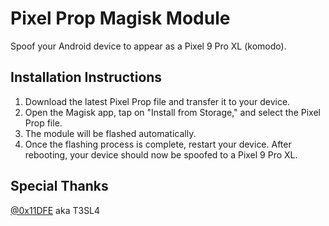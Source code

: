# Pixel Prop Magisk Module  
Spoof your Android device to appear as a Pixel 9 Pro XL (komodo).

## Installation Instructions  
1. Download the latest Pixel Prop file and transfer it to your device.  
2. Open the Magisk app, tap on "Install from Storage," and select the Pixel Prop file.  
3. The module will be flashed automatically.  
4. Once the flashing process is complete, restart your device. After rebooting, your device should now be spoofed to a Pixel 9 Pro XL.
   
## Special Thanks  
<a href="https://github.com/0x11DFE">@0x11DFE</a> aka T3SL4
